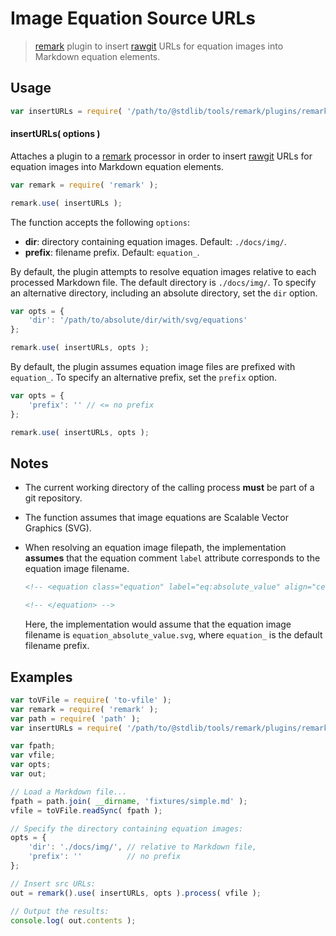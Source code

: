 # Image Equation Source URLs

> [remark][remark] plugin to insert [rawgit][rawgit] URLs for equation images into Markdown equation elements.

<section class="usage">

## Usage

```javascript
var insertURLs = require( '/path/to/@stdlib/tools/remark/plugins/remark-img-equations-src-urls' );
```

#### insertURLs( options )

Attaches a plugin to a [remark][remark] processor in order to insert [rawgit][rawgit] URLs for equation images into Markdown equation elements.

```javascript
var remark = require( 'remark' );

remark.use( insertURLs );
```

The function accepts the following `options`:

-   **dir**: directory containing equation images. Default: `./docs/img/`.
-   **prefix**: filename prefix. Default: `equation_`.

By default, the plugin attempts to resolve equation images relative to each processed Markdown file. The default directory is `./docs/img/`. To specify an alternative directory, including an absolute directory, set the `dir` option.

```javascript
var opts = {
    'dir': '/path/to/absolute/dir/with/svg/equations'
};

remark.use( insertURLs, opts );
```

By default, the plugin assumes equation image files are prefixed with `equation_`. To specify an alternative prefix, set the `prefix` option.

```javascript
var opts = {
    'prefix': '' // <= no prefix
};

remark.use( insertURLs, opts );
```

</section>

<!-- /.usage -->

<section class="notes">

## Notes

-   The current working directory of the calling process **must** be part of a git repository.

-   The function assumes that image equations are Scalable Vector Graphics (SVG).

-   When resolving an equation image filepath, the implementation **assumes** that the equation comment `label` attribute corresponds to the equation image filename.

    ```html
    <!-- <equation class="equation" label="eq:absolute_value" align="center" raw="|x| = \begin{cases} x & \textrm{if}\ x \geq 0 \\ -x & \textrm{if}\ x < 0\end{cases}" alt="Absolute value"> -->

    <!-- </equation> -->
    ```

    Here, the implementation would assume that the equation image filename is `equation_absolute_value.svg`, where `equation_` is the default filename prefix.

</section>

<!-- /.notes -->

<section class="examples">

## Examples

```javascript
var toVFile = require( 'to-vfile' );
var remark = require( 'remark' );
var path = require( 'path' );
var insertURLs = require( '/path/to/@stdlib/tools/remark/plugins/remark-img-equations-src-urls' );

var fpath;
var vfile;
var opts;
var out;

// Load a Markdown file...
fpath = path.join( __dirname, 'fixtures/simple.md' );
vfile = toVFile.readSync( fpath );

// Specify the directory containing equation images:
opts = {
    'dir': './docs/img/', // relative to Markdown file,
    'prefix': ''          // no prefix 
};

// Insert src URLs:
out = remark().use( insertURLs, opts ).process( vfile );

// Output the results:
console.log( out.contents );
```

</section>

<!-- /.examples -->

<section class="links">

[remark]: https://github.com/wooorm/remark

[rawgit]: https://rawgit.com/

</section>

<!-- /.links -->
